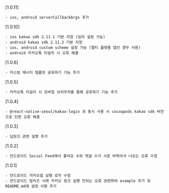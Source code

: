 [1.0.11]

    - ios, android serverCallbackArgs 추가

[1.0.10]

    - ios kakao sdk 2.11.1 기본 지정 (임의 설정 가능)
    - android kakao sdk 2.11.2 기본 지정
    - ios, android custom scheme 설정 가능 (멀티 플랫폼 앱인 경우 사용)
    - android 카카오톡 미설치 시 오류 해결

[1.0.6]

    - 커스텀 메시지 템플릿 공유하기 기능 추가

[1.0.5]

    - 카카오톡 미설치 시 모바일 브러우저를 통해 공유하기 기능 추가

[1.0.4]

    - @react-native-seoul/kakao-login 과 동시 사용 시 cocoapods kakao sdk 버전으로 인한 오류 해결

[1.0.3]

    - 딥링크 관련 설명 추가

[1.0.2]

    - 안드로이드 Social Feed에서 좋아요 수와 댓글 수가 서로 바뀌어서 나오는 오류 수정

[1.0.1]

    - 안드로이드 카카오앱 실행 로직 수정
    - 안드로이드 릴리즈 시에 카카오 링크 실행 안되는 오류 관련하여 example 추가 및 README.md에 설정 사항 추가
